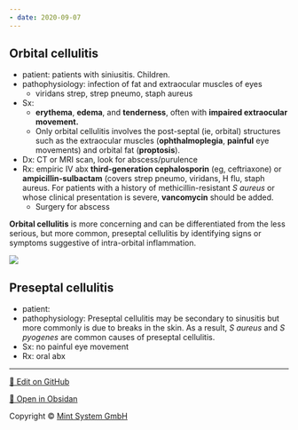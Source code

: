 ```yaml
---
- date: 2020-09-07
---
```


## Orbital cellulitis

<!-- orbital cellulitis pt, patho, sx, dx, rx -->

- patient: patients with siniusitis. Children.
- pathophysiology: infection of fat and extraocular muscles of eyes
	- viridans strep, strep pneumo, staph aureus
- Sx:
	- **erythema**, **edema**, and **tenderness**, often with **impaired extraocular movement.**
	- Only orbital cellulitis involves the post-septal (ie, orbital) structures such as the extraocular muscles (**ophthalmoplegia**, **painful** eye movements) and orbital fat (**proptosis**).
- Dx: CT or MRI scan, look for abscess/purulence
- Rx: empiric IV abx **third-generation cephalosporin** (eg, ceftriaxone) or **ampicillin-sulbactam** (covers strep pneumo, viridans, H flu, staph aureus. For patients with a history of methicillin-resistant _S aureus_ or whose clinical presentation is severe, **vancomycin** should be added.
	- Surgery for abscess

**Orbital cellulitis** is more concerning and can be differentiated from the less serious, but more common, preseptal cellulitis by identifying signs or symptoms suggestive of intra-orbital inflammation.

![](https://photos.thisispiggy.com/file/wikiFiles/B112CBA3-4797-440E-8ADF-384296530CBE.jpg)

## Preseptal cellulitis

<!-- preseptal cellulitis cause, patho, sx, rx -->

- patient:
- pathophysiology: Preseptal cellulitis may be secondary to sinusitis but more commonly is due to breaks in the skin.  As a result, _S aureus_ and _S pyogenes_ are common causes of preseptal cellulitis.
- Sx: no painful eye movement
- Rx: oral abx


<hr>

[📝 Edit on GitHub](https://github.com/Mint-System/Knowledge/blob/master/orbital%20cellulitis.md)

[📂 Open in Obsidan](obsidian://open?vault=Knowledge%20Mint%20System&file=orbital%20cellulitis.md ':target=_self')

<footer>Copyright © <a href="https://www.mint-system.ch/">Mint System GmbH</a></footer>